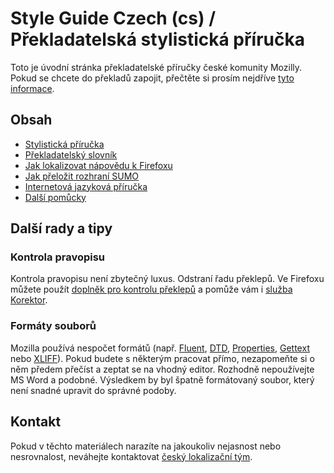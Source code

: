 # Style Guide Czech (cs) / Překladatelská stylistická příručka

Toto je úvodní stránka překladatelské příručky české komunity Mozilly. Pokud se chcete do překladů zapojit, přečtěte si prosím nejdříve [tyto informace](https://www.mozilla.cz/zapojte-se/lokalizace/).

## Obsah

* [Stylistická příručka](general.md)
* [Překladatelský slovník](glossary.md)
* [Jak lokalizovat nápovědu k Firefoxu](https://support.mozilla.org/cs/kb/jak-lokalizovat-napovedu-k-firefoxu)
* [Jak přeložit rozhraní SUMO](https://support.mozilla.org/cs/kb/jak-prelozit-rozhrani-sumo)
* [Internetová jazyková příručka](http://prirucka.ujc.cas.cz/)
* [Další pomůcky](http://wiki.l10n.cz/Pom%C5%AFcky_pro_p%C5%99ekladatele)

## Další rady a tipy

### Kontrola pravopisu

Kontrola pravopisu není zbytečný luxus. Odstraní řadu překlepů. Ve Firefoxu můžete použít [doplněk pro kontrolu překlepů](https://support.mozilla.org/cs/kb/jak-pouzit-kontrolu-pravopisu) a pomůže vám i [služba Korektor](https://support.mozilla.org/cs/kb/jak-pouzit-kontrolu-pravopisu#w_online-sluaaba-a-doplnluk-korektor).

### Formáty souborů

Mozilla používá nespočet formátů (např. [Fluent](https://mozilla-l10n.github.io/localizer-documentation/tools/fluent/), [DTD](http://wiki.l10n.cz/DTD), [Properties](http://wiki.l10n.cz/Properties), [Gettext](http://wiki.l10n.cz/Gettext) nebo [XLIFF](https://developer.mozilla.org/en-US/docs/Mozilla/Localization/Localizing_XLIFF_files)). Pokud budete s některým pracovat přímo, nezapomeňte si o něm předem přečíst a zeptat se na vhodný editor. Rozhodně nepoužívejte MS Word a podobné. Výsledkem by byl špatně formátovaný soubor, který není snadné upravit do správné podoby.

## Kontakt

Pokud v těchto materiálech narazíte na jakoukoliv nejasnost nebo nesrovnalost, neváhejte kontaktovat [český lokalizační tým](https://l10n.mozilla.org/teams/cs).
